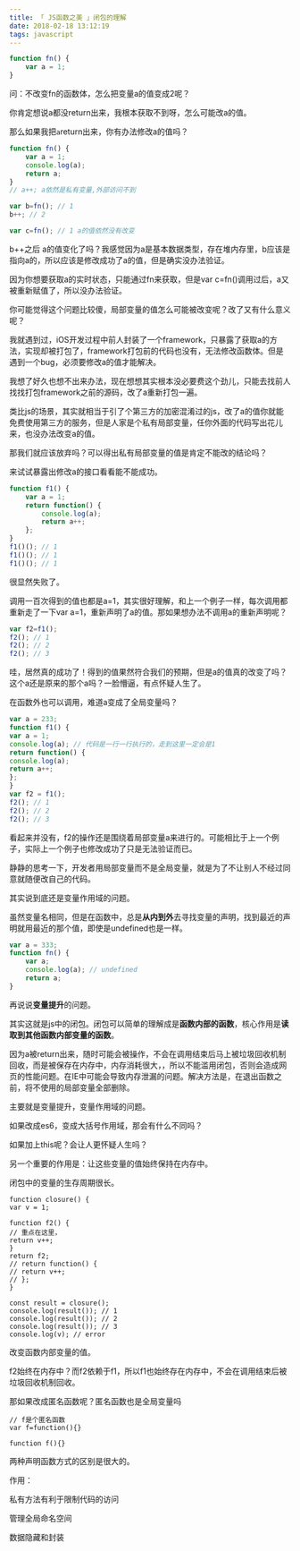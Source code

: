 ```yaml
---
title: 「 JS函数之美 」闭包的理解
date: 2018-02-18 13:12:19
tags: javascript
---
```

```js
function fn() {
	var a = 1;
}
```

问：不改变fn的函数体，怎么把变量a的值变成2呢？

你肯定想说a都没return出来，我根本获取不到呀，怎么可能改a的值。

那么如果我把`a`return出来，你有办法修改a的值吗？
<!-- more -->

```js
function fn() {
	var a = 1;
	console.log(a);
	return a;
}
// a++; a依然是私有变量,外部访问不到

var b=fn(); // 1
b++; // 2

var c=fn(); // 1 a的值依然没有改变
```

b++之后 a的值变化了吗？我感觉因为a是基本数据类型，存在堆内存里，b应该是指向a的，所以应该是修改成功了a的值，但是确实没办法验证。

因为你想要获取a的实时状态，只能通过fn来获取，但是var c=fn\(\)调用过后，a又被重新赋值了，所以没办法验证。

你可能觉得这个问题比较傻，局部变量的值怎么可能被改变呢？改了又有什么意义呢？

我就遇到过，iOS开发过程中前人封装了一个framework，只暴露了获取a的方法，实现却被打包了，framework打包前的代码也没有，无法修改函数体。但是遇到一个bug，必须要修改a的值才能解决。

我想了好久也想不出来办法，现在想想其实根本没必要费这个劲儿，只能去找前人找找打包framework之前的源码，改了a重新打包一遍。

类比js的场景，其实就相当于引了个第三方的加密混淆过的js，改了a的值你就能免费使用第三方的服务，但是人家是个私有局部变量，任你外面的代码写出花儿来，也没办法改变a的值。

那我们就应该放弃吗？可以得出私有局部变量的值是肯定不能改的结论吗？

来试试暴露出修改a的接口看看能不能成功。

```js
function f1() {
	var a = 1;
	return function() {
		console.log(a);
		return a++;
	};
}
f1()(); // 1
f1()(); // 1
f1()(); // 1
```

很显然失败了。

调用一百次得到的值也都是a=1，其实很好理解，和上一个例子一样，每次调用都重新走了一下var a=1，重新声明了a的值。那如果想办法不调用a的重新声明呢？

```js
var f2=f1();
f2(); // 1
f2(); // 2
f2(); // 3
```

哇，居然真的成功了！得到的值果然符合我们的预期，但是a的值真的改变了吗？这个a还是原来的那个a吗？一脸懵逼，有点怀疑人生了。

在函数外也可以调用，难道a变成了全局变量吗？

```js
var a = 233;
function f1() {
var a = 1;
console.log(a); // 代码是一行一行执行的，走到这里一定会是1
return function() {
console.log(a);
return a++;
};
}
var f2 = f1();
f2(); // 1
f2(); // 2
f2(); // 3
```

看起来并没有，f2的操作还是围绕着局部变量a来进行的。可能相比于上一个例子，实际上一个例子也修改成功了只是无法验证而已。

静静的思考一下，开发者用局部变量而不是全局变量，就是为了不让别人不经过同意就随便改自己的代码。

其实说到底还是变量作用域的问题。

虽然变量名相同，但是在函数中，总是**从内到外**去寻找变量的声明，找到最近的声明就用最近的那个值，即使是undefined也是一样。

```js
var a = 333;
function fn() {
	var a;
	console.log(a); // undefined
	return a;
}
```

再说说**变量提升**的问题。

其实这就是js中的闭包。闭包可以简单的理解成是**函数内部的函数**，核心作用是**读取到其他函数内部变量的函数**。

因为a被return出来，随时可能会被操作，不会在调用结束后马上被垃圾回收机制回收，而是被保存在内存中，内存消耗很大，，所以不能滥用闭包，否则会造成网页的性能问题。在IE中可能会导致内存泄漏的问题。解决方法是，在退出函数之前，将不使用的局部变量全部删除。

主要就是变量提升，变量作用域的问题。

如果改成es6，变成大括号作用域，那会有什么不同吗？

如果加上this呢？会让人更怀疑人生吗？

另一个重要的作用是：让这些变量的值始终保持在内存中。

闭包中的变量的生存周期很长。

```
function closure() {
var v = 1;

function f2() {
// 重点在这里，
return v++;
}
return f2;
// return function() {
// return v++;
// };
}

const result = closure();
console.log(result()); // 1
console.log(result()); // 2
console.log(result()); // 3
console.log(v); // error
```

改变函数内部变量的值。



f2始终在内存中？而f2依赖于f1，所以f1也始终存在内存中，不会在调用结束后被垃圾回收机制回收。

那如果改成匿名函数呢？匿名函数也是全局变量吗

```
// f是个匿名函数
var f=function(){}

function f(){}
```

两种声明函数方式的区别是很大的。

作用：

私有方法有利于限制代码的访问

管理全局命名空间

数据隐藏和封装
